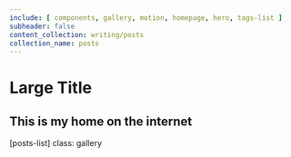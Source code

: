 ```yaml
---
include: [ components, gallery, motion, homepage, hero, tags-list ]
subheader: false
content_collection: writing/posts
collection_name: posts
---
```

# Large Title
## This is my home on the internet

[posts-list]
    class: gallery
